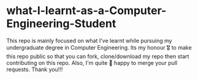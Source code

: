 # what-I-learnt-as-a-Computer-Engineering-Student
This repo is mainly focused on what I've learnt while pursuing my undergraduate degree in Computer Engineering. Its my honour 🎖 to make this repo public so that you can fork,  clone/download my repo then start contributing on this repo. Also, I'm quite 🙂 happy to merge your pull requests. Thank you!!!

